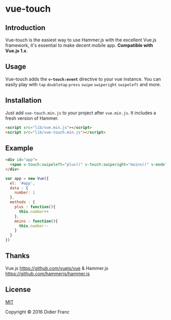 # vue-touch


## Introduction

Vue-touch is the easiest way to use Hammer.js with the excellent Vue.js framework, it's essential to make decent mobile app.  **Compatible with Vue.js 1.x**.


## Usage
Vue-touch adds the **`v-touch:event`** directive to your vue instance. You can easily play with `tap` `doubletap` `press` `swipe` `swiperight` `swipeleft` and more.

## Installation
Just add `vue-touch.min.js` to your project after `vue.min.js`. It includes a fresh version of Hammer.

```html
<script src="lib/vue.min.js"></script>
<script src="lib/vue-touch.min.js"></script>
```


## Example
```html
<div id="app">
  <span v-touch:swipeleft="plus()" v-touch:swiperight="moins()" v-model="number">{{ number }}</span>
</div>
```


```javascript
var app = new Vue({
  el: '#app',
  data : {
    number: 1
  },
  methods : {
    plus : function(){
      this.number++
    },
    moins : function(){
      this.number--
    }
  }
})
```

## Thanks

Vue.js https://github.com/vuejs/vue
&
Hammer.js https://github.com/hammerjs/hammer.js

## License

[MIT](http://opensource.org/licenses/MIT)

Copyright © 2016 Didier Franc
